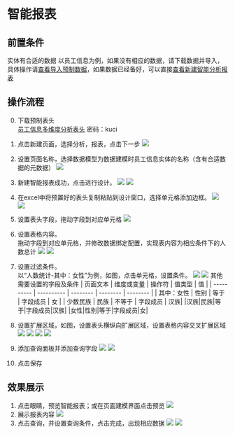 # 智能报表

## 前置条件
实体有合适的数据
以员工信息为例，如果没有相应的数据，请下载数据并导入，具体操作请[查看导入预制数据](importdata.md#导入预制数据)，如果数据已经备好，可以直接[查看新建智能分析报表](#操作流程)

## 操作流程
0. 下载预制表头  
   [员工信息多维度分析表头](http://pan.yonyou.com/web/share.html?hash=fmdzSQqQls) 密码：kuci
1. 点击新建页面，选择分析，报表，点击下一步
   ![](images/4-05.png)
2. 设置页面名称，选择数据模型为数据建模时员工信息实体的名称（含有合适数据的元数据）
   ![](images/4-06.png)
3. 新建智能报表成功，点击进行设计。
   ![](images/4-07.png)
   ![](images/4-08.png)
4. 在excel中将预置好的表头复制粘贴到设计窗口，选择单元格添加边框。
   ![](images/4-09.png)
   ![](images/4-10.png)
5. 设置表头字段，拖动字段到对应单元格
   ![](images/4-11.png)
6. 设置表格内容。  
   拖动字段到对应单元格，并修改数据绑定配置，实现表内容为相应条件下的人数总计
   ![](images/4-12.png)
   ![](images/4-13.png)
6. 设置过滤条件。  
   以“人数统计-其中：女性”为例，如图，点击单元格，设置条件。
   ![](images/4-14.png)
   ![](images/4-15.png)
   其他需要设置的字段及条件
    | 页面文本 | 维度或变量 | 操作符 | 值类型 | 值      |
    | ---------- | ---------- | -------- | -------- | -------- |
    | 其中：女性 | 性别     | 等于   | 字段成员 | 女      |
    | 少数民族 | 民族     | 不等于 |   字段成员 | 汉族|
    |汉族|民族|等于|字段成员|汉族|
    |女性|性别|等于|字段成员|女|

8. 设置扩展区域，如图，设置表头横纵向扩展区域，设置表格内容交叉扩展区域
   ![](images/4-16.png)
   ![](images/4-17.png)
   ![](images/4-18.png)
   ![](images/4-19.png)
9. 添加查询面板并添加查询字段
   ![](images/4-20.png)
   ![](images/4-21.png)
10. 点击保存

## 效果展示
1. 点击眼睛，预览智能报表；或在页面建模界面点击预览
   ![](images/4-22.png)
2. 展示报表内容
   ![](images/4-23.png)
3. 点击查询，并设置查询条件，点击完成，出现相应数据
   ![](images/4-24.png)
   ![](images/4-25.png)

